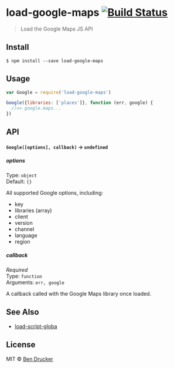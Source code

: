 # load-google-maps [![Build Status](https://travis-ci.org/bendrucker/load-google-maps.svg?branch=master)](https://travis-ci.org/bendrucker/load-google-maps)

> Load the Google Maps JS API


## Install

```
$ npm install --save load-google-maps
```


## Usage

```js
var Google = require('load-google-maps')

Google({libraries: ['places']}, function (err, google) {
  //=> google.maps...  
})
```

## API

#### `Google([options], callback)` -> `undefined`

##### options

Type: `object`  
Default: `{}`

All supported Google options, including:

* key
* libraries (array)
* client
* version
* channel
* language
* region

##### callback

*Required*  
Type: `function`  
Arguments: `err, google`

A callback called with the Google Maps library once loaded.

## See Also

* [load-script-globa](https://github.com/bendrucker/load-script-global)

## License

MIT © [Ben Drucker](http://bendrucker.me)
